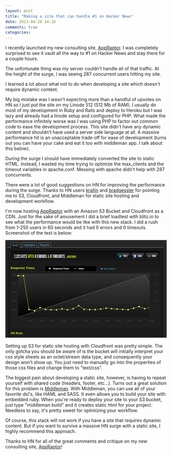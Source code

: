```yaml
---
layout: post
title: "Making a site that can handle #1 on Hacker News"
date: 2013-04-28 14:16
comments: true
categories: 
---
```


I recently launched my new consulting site, [AppRaptor](http://www.appraptor.com). I was completely surprised to see it vault all the way to #1 on Hacker News and stay there for a couple hours. 

The unfortunate thing was my server couldn't handle all of that traffic. At the height of the surge, I was seeing 287 concurrent users hitting my site. 

I learned a lot about what not to do when developing a site which doesn't require dynamic content.

My big mistake was I wasn't expecting more than a handful of upvotes on HN so I just put the site on my Linode 512 (512 Mb of RAM). I usually do most of my development in Ruby and Rails and deploy to Heroku but I was lazy and already had a linode setup and configured for PHP. What made the performance infinitely worse was I was using PHP to factor out common code to ease the development process. This site didn't have any dynamic content and shouldn't have used a server side language at all. A massive performance hit is an unacceptable trade off for ease of development (turns out you can have your cake and eat it too with middleman app. I talk about this below).

During the surge I should have immediately converted the site to static HTML. Instead, I wasted my time trying to optimize the max_clients and the timeout variables in apache.conf. Messing with apache didn't help with 287 concurrents.

There were a lot of good suggestions on HN for improving the performance during the surge. Thanks to HN users [krallin](https://news.ycombinator.com/user?id=krallin) and [bradgessler](https://news.ycombinator.com/user?id=bradgessler) for pointing me to S3, Cloudfront, and Middleman for static site hosting and development workflow. 

I'm now hosting [AppRaptor](http://www.appraptor) with an Amazon S3 Bucket and Cloudfront as a CDN. Just for the sake of amusement I did a brief loadtest with blitz.io to see what the performance would be like with this new stack. I did a rush from 1-250 users in 60 seconds and it had 0 errors and 0 timeouts. Screenshot of the test is below:

![blitz test](/images/blitz.png "blitz load test")

Setting up S3 for static site hosting with Cloudfront was pretty simple. The only gotcha you should be aware of is the bucket will initially interpret your css style sheets as an octet/stream data type, and consequently your design won't show up. You just need to manually go into the properties of those css files and change them to "text/css".

The biggest pain about developing a static site, however, is having to repeat yourself with shared code (headers, footer, etc...). Turns out a great solution for this problem is [Middleman](http://middlemanapp.com/). With Middleman, you can use all of your favorite dsl's, like HAML and SASS. It even allows you to build your site with embedded ruby. When you're ready to deploy your site to your S3 bucket, just type "middleman build" and it creates static html for your project. Needless to say, it's pretty sweet for optimizing your workflow.

Of course, this stack will not work if you have a site that requires dynamic content. But if you want to survive a massive HN surge with a static site, I highly recommend this approach.

Thanks to HN for all of the great comments and critique on my new consulting site, [AppRaptor](http://www.appraptor.com)!  

